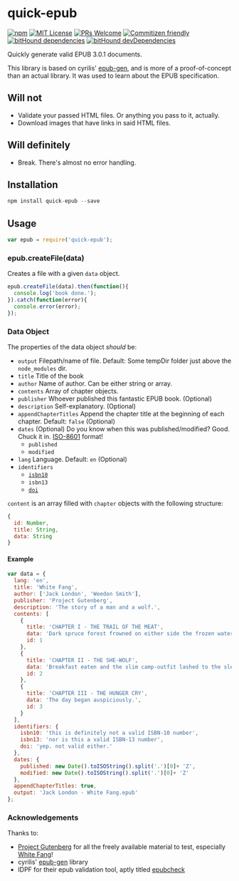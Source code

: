 # quick-epub

[![npm][shield-npm-version]](https://www.npmjs.com/package/quick-epub)
[![MIT License][shield-mit-license]](http://opensource.org/licenses/MIT)
[![PRs Welcome][shield-prs-welcome]](http://makeapullrequest.com)
[![Commitizen friendly][shield-commitizen-friendly]](http://commitizen.github.io/cz-cli/)
[![bitHound dependencies][shield-bithound-deps]]()
[![bitHound devDependencies][shield-bithound-devdeps]]()

Quickly generate valid EPUB 3.0.1 documents.

This library is based on cyrilis' [epub-gen][url-epubgen], and is more of a
proof-of-concept than an actual library. It was used to learn about the
EPUB specification.

## Will not

*   Validate your passed HTML files. Or anything you pass to it, actually.
*   Download images that have links in said HTML files.

## Will definitely

*   Break. There's almost no error handling.

## Installation

```javascript
npm install quick-epub --save
```

## Usage

```javascript
var epub = require('quick-epub');
```

### epub.createFile(data)

Creates a file with a given ```data``` object.

```javascript
epub.createFile(data).then(function(){
  console.log('book done.');
}).catch(function(error){
  console.error(error);
});
```

### Data Object

The properties of the data object *should* be:

*   `output` Filepath/name of file. Default: Some tempDir folder just above the `node_modules` dir.
*   `title` Title of the book
*   `author` Name of author. Can be either string or array.
*   `contents` Array of chapter objects.
*   `publisher` Whoever published this fantastic EPUB book. (Optional)
*   `description` Self-explanatory. (Optional)
*   `appendChapterTitles` Append the chapter title at the beginning of each chapter. Default: `false` (Optional)
*   `dates` (Optional) Do you know when this was published/modified? Good. Chuck it in. [ISO-8601][url-iso8601] format!
    *   `published`
    *   `modified`
*   `lang` Language. Default: `en` (Optional)
*   `identifiers`
    *   [`isbn10`][url-isbn]
    *   `isbn13`
    *   [`doi`][url-doi]


`content` is an array filled with `chapter` objects with the following structure:

```javascript
{
  id: Number,
  title: String,
  data: String
}
```

#### Example

```javascript
var data = {
  lang: 'en',
  title: 'White Fang',
  author: ['Jack London', 'Weedon Smith'],
  publisher: 'Project Gutenberg',
  description: 'The story of a man and a wolf.',
  contents: [
    {
      title: 'CHAPTER I - THE TRAIL OF THE MEAT',
      data: 'Dark spruce forest frowned on either side the frozen waterway.',
      id: 1
    },
    {
      title: 'CHAPTER II - THE SHE-WOLF',
      data: 'Breakfast eaten and the slim camp-outfit lashed to the sled, the men turned their backs on the cheery fire and launched out into the darkness.',
      id: 2
    },
    {
      title: 'CHAPTER III - THE HUNGER CRY',
      data: 'The day began auspiciously.',
      id: 3
    }
  ],
  identifiers: {
    isbn10: 'this is definitely not a valid ISBN-10 number',
    isbn13: 'nor is this a valid ISBN-13 number',
    doi: 'yep. not valid either.'
  },
  dates: {
    published: new Date().toISOString().split('.')[0]+ 'Z',
    modified: new Date().toISOString().split('.')[0]+ 'Z'
  },
  appendChapterTitles: true,
  output: 'Jack London - White Fang.epub'
};
```

### Acknowledgements

Thanks to:

*   [Project Gutenberg][url-prj-guten] for all the freely available material to test, especially [White Fang][url-wf]!
*   cyrilis' [epub-gen][url-epubgen] library
*   IDPF for their epub validation tool, aptly titled [epubcheck][url-epub-check]

[url-epubgen]:https://github.com/cyrilis/epub-gen
[url-iso8601]:http://www.iso.org/iso/home/standards/iso8601.htm
[url-doi]:https://www.doi.org/
[url-isbn]:http://www.isbn.org/faqs_general_questions#isbn_faq1
[url-prj-guten]:http://www.gutenberg.org/
[url-wf]:http://www.gutenberg.org/ebooks/910
[url-epub-check]:https://github.com/idpf/epubcheck
[shield-npm-version]:https://img.shields.io/npm/v/quick-epub.svg
[shield-mit-license]:https://img.shields.io/github/license/grawlinson/quick-epub.svg
[shield-prs-welcome]:https://img.shields.io/badge/PRs-welcome-brightgreen.svg
[shield-commitizen-friendly]:https://img.shields.io/badge/commitizen-friendly-brightgreen.svg
[shield-bithound-deps]:https://img.shields.io/bithound/dependencies/github/grawlinson/quick-epub.svg
[shield-bithound-devdeps]:https://img.shields.io/bithound/devDependencies/github/grawlinson/quick-epub.svg
